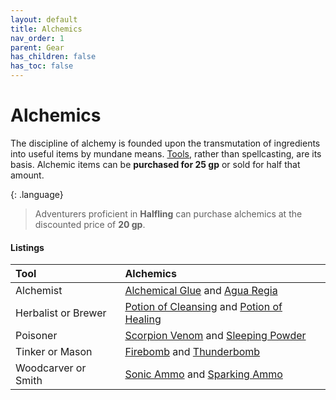 ```yaml
---
layout: default
title: Alchemics
nav_order: 1
parent: Gear
has_children: false
has_toc: false
---
```


# Alchemics

The discipline of alchemy is founded upon the transmutation of ingredients into useful items by mundane means. [Tools](../../data/downtime_activities/alchemy), rather than spellcasting, are its basis. Alchemic items can be **purchased for 25 gp** or sold for half that amount.

{: .language}
> Adventurers proficient in **Halfling** can purchase alchemics at the discounted price of **20 gp**.

#### Listings

| Tool                | Alchemics                                                                                                                       |
| :------------------ | :------------------------------------------------------------------------------------------------------------------------------ |
| Alchemist           | [Alchemical Glue](../../data/alchemics/alchemical_glue) and [Agua Regia](../../data/alchemics/agua_regia)                       |
| Herbalist or Brewer | [Potion of Cleansing](../../data/alchemics/potion_of_cleansing) and [Potion of Healing](../../data/alchemics/potion_of_healing) |
| Poisoner            | [Scorpion Venom](../../data/alchemics/scorpion_venom) and [Sleeping Powder](../../data/alchemics/sleeping_powder)               |
| Tinker or Mason     | [Firebomb](../../data/alchemics/firebomb) and [Thunderbomb](../../data/alchemics/thunderbomb)                                   |
| Woodcarver or Smith | [Sonic Ammo](../../data/alchemics/sonic_ammo) and [Sparking Ammo](../../data/alchemics/sparking_ammo)                           |

